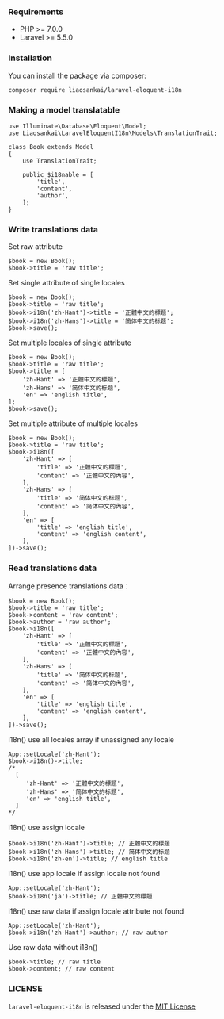 ### Requirements
+ PHP >= 7.0.0
+ Laravel >= 5.5.0

### Installation
You can install the package via composer:

    composer require liaosankai/laravel-eloquent-i18n

### Making a model translatable

    use Illuminate\Database\Eloquent\Model;
    use Liaosankai\LaravelEloquentI18n\Models\TranslationTrait;
    
    class Book extends Model
    {
        use TranslationTrait;
    
        public $i18nable = [
            'title',
            'content',
            'author',
        ];
    }

### Write translations data

Set raw attribute
    
    $book = new Book();
    $book->title = 'raw title';

Set single attribute of single locales 

    $book = new Book();
    $book->title = 'raw title';
    $book->i18n('zh-Hant')->title = '正體中文的標題';
    $book->i18n('zh-Hans')->title = '简体中文的标题';
    $book->save();
    
Set multiple locales of single attribute

    $book = new Book();
    $book->title = 'raw title';
    $book->title = [
        'zh-Hant' => '正體中文的標題',
        'zh-Hans' => '简体中文的标题',
        'en' => 'english title',
    ];
    $book->save();
    
Set multiple attribute of multiple locales  

    $book = new Book();
    $book->title = 'raw title';
    $book->i18n([
        'zh-Hant' => [
            'title' => '正體中文的標題',
            'content' => '正體中文的內容',
        ],
        'zh-Hans' => [
            'title' => '简体中文的标题',
            'content' => '简体中文的內容',
        ],
        'en' => [
            'title' => 'english title',
            'content' => 'english content',
        ],
    ])->save();

### Read translations data
Arrange presence translations data：

    $book = new Book();
    $book->title = 'raw title';
    $book->content = 'raw content';
    $book->author = 'raw author';
    $book->i18n([
        'zh-Hant' => [
            'title' => '正體中文的標題',
            'content' => '正體中文的內容',
        ],
        'zh-Hans' => [
            'title' => '简体中文的标题',
            'content' => '简体中文的內容',
        ],
        'en' => [
            'title' => 'english title',
            'content' => 'english content',
        ],
    ])->save();
    
i18n() use all locales array if unassigned any locale

    App::setLocale('zh-Hant');
    $book->i18n()->title;
    /* 
      [
         'zh-Hant' => '正體中文的標題',
         'zh-Hans' => '简体中文的标题',
         'en' => 'english title',
      ]
    */
       
i18n() use assign locale

    $book->i18n('zh-Hant')->title; // 正體中文的標題
    $book->i18n('zh-Hans')->title; // 简体中文的标题
    $book->i18n('zh-en')->title; // english title
    
i18n() use app locale if assign locale not found

    App::setLocale('zh-Hant');
    $book->i18n('ja')->title; // 正體中文的標題
   
i18n() use raw data if assign locale attribute not found
 
    App::setLocale('zh-Hant');
    $book->i18n('zh-Hant')->author; // raw author

Use raw data without i18n()   

    $book->title; // raw title
    $book->content; // raw content
    
### LICENSE
`laravel-eloquent-i18n` is released under the [MIT License]()